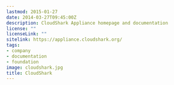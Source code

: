 ```yaml
---
lastmod: 2015-01-27
date: 2014-03-27T09:45:00Z
description: CloudShark Appliance homepage and documentation
license: ""
licenseLink: ""
sitelink: https://appliance.cloudshark.org/
tags:
- company
- documentation
- foundation
image: cloudshark.jpg
title: CloudShark
---
```


